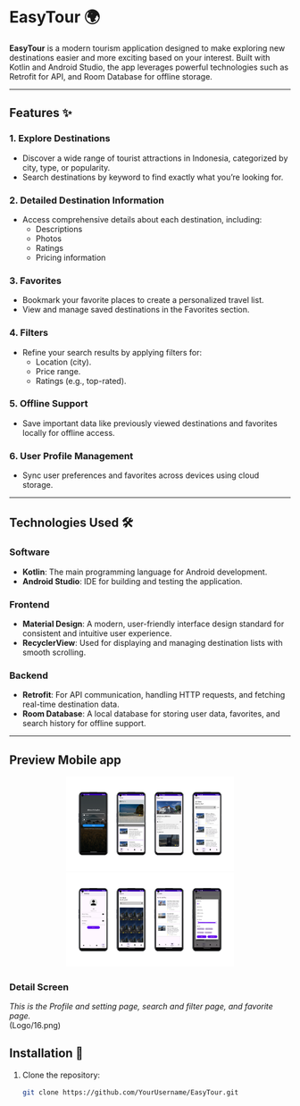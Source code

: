 # EasyTour 🌍  
**EasyTour** is a modern tourism application designed to make exploring new destinations easier and more exciting based on your interest. Built with Kotlin and Android Studio, the app leverages powerful technologies such as Retrofit for API, and Room Database for offline storage.

---

## Features ✨  

### 1. **Explore Destinations**  
- Discover a wide range of tourist attractions in Indonesia, categorized by city, type, or popularity.  
- Search destinations by keyword to find exactly what you’re looking for.  

### 2. **Detailed Destination Information**  
- Access comprehensive details about each destination, including:  
  - Descriptions  
  - Photos  
  - Ratings  
  - Pricing information    

### 3. **Favorites**  
- Bookmark your favorite places to create a personalized travel list.  
- View and manage saved destinations in the Favorites section.  

### 4. **Filters**  
- Refine your search results by applying filters for:  
  - Location (city).  
  - Price range.  
  - Ratings (e.g., top-rated). 

### 5. **Offline Support**  
- Save important data like previously viewed destinations and favorites locally for offline access.  

### 6. **User Profile Management**  
- Sync user preferences and favorites across devices using cloud storage.   

---

## Technologies Used 🛠️  

### Software   
- **Kotlin**: The main programming language for Android development.  
- **Android Studio**: IDE for building and testing the application.  

### Frontend   
- **Material Design**: A modern, user-friendly interface design standard for consistent and intuitive user experience.  
- **RecyclerView**: Used for displaying and managing destination lists with smooth scrolling.  

### Backend   
- **Retrofit**: For API communication, handling HTTP requests, and fetching real-time destination data.  
- **Room Database**: A local database for storing user data, favorites, and search history for offline support. 
---

## Preview Mobile app

<div align="center">
  <img src="Logo/15.png" alt="Easytour Logo" width="300">
   <img src="Logo/16.png" alt="Easytour Logo" width="300">
</div>

### Detail Screen  
_This is the Profile and setting page, search and filter page, and favorite page._  
(Logo/16.png)  

## Installation 🚀  
1. Clone the repository:  
   ```bash
   git clone https://github.com/YourUsername/EasyTour.git
